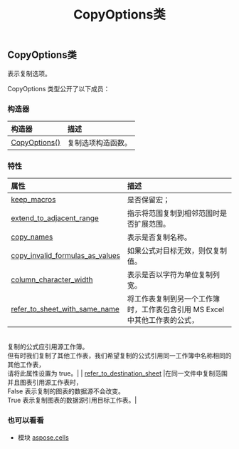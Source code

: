 ﻿---
title: CopyOptions类
second_title: Aspose.Cells for Python via .NET API 参考文献
description:
type: docs
weight: 360
url: /zh/python-net/aspose.cells/copyoptions/
is_root: false
---
## CopyOptions类
表示复制选项。



CopyOptions 类型公开了以下成员：

### 构造器
|构造器|描述|
| :- | :- |
| [CopyOptions()](/cells/zh/python-net/aspose.cells/copyoptions/__init__/#) |复制选项构造函数。|


### 特性
|属性|描述|
| :- | :- |
| [keep_macros](/cells/zh/python-net/aspose.cells/copyoptions/keep_macros) |是否保留宏；|
| [extend_to_adjacent_range](/cells/zh/python-net/aspose.cells/copyoptions/extend_to_adjacent_range) |指示将范围复制到相邻范围时是否扩展范围。|
| [copy_names](/cells/zh/python-net/aspose.cells/copyoptions/copy_names) |表示是否复制名称。|
| [copy_invalid_formulas_as_values](/cells/zh/python-net/aspose.cells/copyoptions/copy_invalid_formulas_as_values) |如果公式对目标无效，则仅复制值。|
| [column_character_width](/cells/zh/python-net/aspose.cells/copyoptions/column_character_width) |表示是否以字符为单位复制列宽。|
| [refer_to_sheet_with_same_name](/cells/zh/python-net/aspose.cells/copyoptions/refer_to_sheet_with_same_name) |将工作表复制到另一个工作簿时，工作表包含引用 MS Excel 中其他工作表的公式，<br/>复制的公式应引用源工作簿。<br/>但有时我们复制了其他工作表，我们希望复制的公式引用同一工作簿中名称相同的其他工作表，<br/>请将此属性设置为 true。|
| [refer_to_destination_sheet](/cells/zh/python-net/aspose.cells/copyoptions/refer_to_destination_sheet) |在同一文件中复制范围并且图表引用源工作表时，<br/>False 表示复制的图表的数据源不会改变。<br/> True 表示复制图表的数据源引用目标工作表。|



### 也可以看看
* 模块 [aspose.cells](..)
